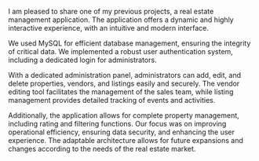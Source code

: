 I am pleased to share one of my previous projects, a real estate management application. The application offers a dynamic and highly interactive experience, with an intuitive and modern interface. 

We used MySQL for efficient database management, ensuring the integrity of critical data. We implemented a robust user authentication system, including a dedicated login for administrators. 

With a dedicated administration panel, administrators can add, edit, and delete properties, vendors, and listings easily and securely. The vendor editing tool facilitates the management of the sales team, while listing management provides detailed tracking of events and activities. 

Additionally, the application allows for complete property management, including rating and filtering functions. Our focus was on improving operational efficiency, ensuring data security, and enhancing the user experience. The adaptable architecture allows for future expansions and changes according to the needs of the real estate market.
